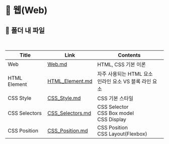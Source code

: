 # 📜 웹(Web)



## 🛒 폴더 내 파일

<br/>

| Title         | Link                                   | Contents                                                   |
| ------------- | -------------------------------------- | ---------------------------------------------------------- |
| Web           | [Web.md](./Web.md)                     | HTML, CSS 기본 이론                                        |
| HTML Element  | [HTML_Element.md](./HTML_Element.md)   | 자주 사용되는 HTML 요소<br />인라인 요소 VS 블록 라인 요소 |
| CSS Style     | [CSS_Style.md](CSS_Style.md)           | CSS 기본 스타일                                            |
| CSS Selectors | [CSS_Selectors.md](./CSS_Selectors.md) | CSS Selector<br />CSS Box model<br />CSS Display           |
| CSS Position  | [CSS_Position.md](./CSS_Position.md)   | CSS Position<br />CSS Layout(Flexbox)                      |
